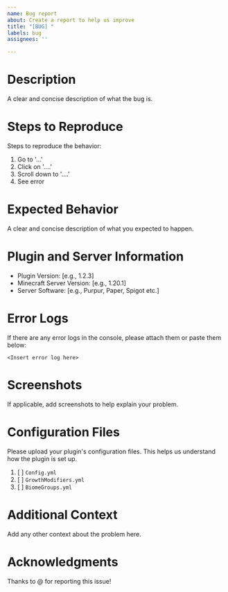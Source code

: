 ```yaml
---
name: Bug report
about: Create a report to help us improve
title: "[BUG] "
labels: bug
assignees: ''

---
```


# Description
A clear and concise description of what the bug is.


# Steps to Reproduce
Steps to reproduce the behavior:
1. Go to '...'
2. Click on '....'
3. Scroll down to '....'
4. See error


# Expected Behavior
A clear and concise description of what you expected to happen.


# Plugin and Server Information
- Plugin Version: [e.g., 1.2.3]
- Minecraft Server Version: [e.g., 1.20.1]
- Server Software: [e.g., Purpur, Paper, Spigot etc.]

# Error Logs
If there are any error logs in the console, please attach them or paste them below:
```
<Insert error log here> 
```

# Screenshots
If applicable, add screenshots to help explain your problem.


# Configuration Files
Please upload your plugin's configuration files. This helps us understand how the plugin is set up.

1. [ ] `Config.yml` 
2. [ ] `GrowthModifiers.yml`
3. [ ] `BiomeGroups.yml`


# Additional Context
Add any other context about the problem here.


# Acknowledgments
Thanks to @ for reporting this issue!
